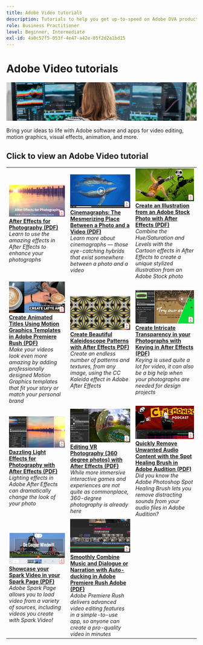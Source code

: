 ```yaml
---
title: Adobe Video tutorials
description: Tutorials to help you get up-to-speed on Adobe DVA products
role: Business Practitioner
level: Beginner, Intermediate
exl-id: 4a0c57f5-053f-4e47-a42e-05f2d2a1bd15
---
```

# Adobe Video tutorials

![Creative Cloud Hero Image](../assets/CCEbanner-DVA.png)

Bring your ideas to life with Adobe software and apps for video editing, motion graphics, visual effects, animation, and more.

## Click to view an Adobe Video tutorial

<table>
<tr>
 <td>
   <a href="assets/AfterEffectsforPhotography.pdf">
      <img alt="After Effects for Photography" src="assets/AfterEffectsforPhotography.jpg" />
   </a>
    <div>
   <a href="assets/AfterEffectsforPhotography.pdf"><strong>After Effects for Photography (PDF)</strong></a>
    </div>
    <em>Learn to use the amazing effects in After Effects to enhance your photographs</em>
    <br>
  </td>
  <td>
   <a href="assets/CinemagraphsTheMesmerizingPlaceBetweenaPhotoandaVideo.pdf">
      <img alt="Cinemagraphs: The Mesmerizing Place Between a Photo and a Video" src="assets/CinemagraphsTheMesmerizingPlaceBetweenaPhotoandaVideo.jpg" />
   </a>
    <div>
   <a href="assets/CinemagraphsTheMesmerizingPlaceBetweenaPhotoandaVideo.pdf"><strong>Cinemagraphs: The Mesmerizing Place Between a Photo and a Video (PDF)</strong></a>
    </div>
    <em>Learn more about cinemagraphs — those eye-catching hybrids that exist somewhere between a photo and a video</em>
    <br>
  </td>
  <td>
   <a href="assets/CreateanIllustrationfromanAdobeStockPhotowithAfterEffects.pdf">
      <img alt="Create an Illustration from an Adobe Stock Photo with After Effects" src="assets/CreateanIllustrationfromanAdobeStockPhotowithAfterEffects.jpg" />
   </a>
    <div>
   <a href="assets/CreateanIllustrationfromanAdobeStockPhotowithAfterEffects.pdf"><strong>Create an Illustration from an Adobe Stock Photo with After Effects (PDF)</strong></a>
    </div>
    <em>Combine the Hue/Saturation and Levels with the Cartoon effects in After Effects to create a unique stylized illustration from an Adobe Stock photo</em>
    <br>
  </td>
</tr>
<tr>
 <td>
   <a href="assets/CreateAnimatedTitlesUsingMotionGraphicsTemplatesinAdobePremiereRush.pdf">
      <img alt="Create Animated Titles Using Motion Graphics Templates in Adobe Premiere Rush" src="assets/CreateAnimatedTitlesUsingMotionGraphicsTemplatesinAdobePremiereRush.jpg" />
   </a>
    <div>
   <a href="assets/CreateAnimatedTitlesUsingMotionGraphicsTemplatesinAdobePremiereRush.pdf"><strong>Create Animated Titles Using Motion Graphics Templates in Adobe Premiere Rush (PDF)</strong></a>
    </div>
    <em>Make your videos look even more amazing by adding professionally designed Motion Graphics templates that fit your story or match your personal brand</em>
    <br>
  </td>
  <td>
   <a href="assets/CreateBeautifulKaleidoscopePatternswithAfterEffects.pdf">
      <img alt="Create Beautiful Kaleidoscope Patterns with After Effects" src="assets/CreateBeautifulKaleidoscopePatternswithAfterEffects.jpg" />
   </a>
    <div>
   <a href="assets/CreateBeautifulKaleidoscopePatternswithAfterEffects.pdf"><strong>Create Beautiful Kaleidoscope Patterns with After Effects PDF)</strong></a>
    </div>
    <em>Create an endless number of patterns and textures, from any image, using the CC Kaleida effect in Adobe After Effects</em>
    <br>
  </td>
  <td>
   <a href="assets/CreateIntricateTransparencyinyourPhotographswithKeyinginAfterEffects.pdf">
      <img alt="Create Intricate Transparency in your Photographs with Keying in After Effects" src="assets/CreateIntricateTransparencyinyourPhotographswithKeyinginAfterEffects.jpg" />
   </a>
    <div>
   <a href="assets/CreateIntricateTransparencyinyourPhotographswithKeyinginAfterEffects.pdf"><strong>Create Intricate Transparency in your Photographs with Keying in After Effects (PDF)</strong></a>
    </div>
    <em>Keying is used quite a lot for video, it can also be a big help when your photographs are needed for design projects</em>
    <br>
  </td>
</tr>
<tr>
 <td>
   <a href="assets/DazzlingLightEffectsforPhotographywithAfterEffects.pdf">
      <img alt="Dazzling Light Effects for Photography with After Effects" src="assets/DazzlingLightEffectsforPhotographywithAfterEffects.jpg" />
   </a>
    <div>
   <a href="assets/DazzlingLightEffectsforPhotographywithAfterEffects.pdf"><strong>Dazzling Light Effects for Photography with After Effects (PDF)</strong></a>
    </div>
    <em>Lighting effects in Adobe After Effects can dramatically change the look of your photo</em>
    <br>
  </td>
  <td>
   <a href="assets/EditingVRPhotography360photoswithAfterEffects.pdf">
      <img alt="Editing VR Photography (360 degree photos) with After Effects" src="assets/EditingVRPhotography360photoswithAfterEffects.jpg" />
   </a>
    <div>
   <a href="assets/EditingVRPhotography360photoswithAfterEffects.pdf"><strong>Editing VR Photography (360 degree photos) with After Effects (PDF)</strong></a>
    </div>
    <em>While more immersive interactive games and experiences are not quite as commonplace, 360-degree photography is already here</em>
    <br>
  </td>
  <td>
   <a href="assets/QuicklyRemoveUnwantedAudioContentwiththeSpotHealingBrushinAdobeAudition.pdf">
      <img alt="Quickly Remove Unwanted Audio Content with the Spot Healing Brush in Adobe Audition" src="assets/QuicklyRemoveUnwantedAudioContentwiththeSpotHealingBrushinAdobeAudition.jpg" />
   </a>
    <div>
   <a href="assets/QuicklyRemoveUnwantedAudioContentwiththeSpotHealingBrushinAdobeAudition.pdf"><strong>Quickly Remove Unwanted Audio Content with the Spot Healing Brush in Adobe Audition (PDF)</strong></a>
    </div>
    <em>Did you know the Adobe Photoshop Spot Healing Brush lets you remove distracting sounds from your audio files in Adobe Audition?</em>
    <br>
  </td>
</tr>
<tr>
   <td>
   <a href="assets/ShowcaseyourSparkVideoinyourSparkPage.pdf">
      <img alt="Showcase your Spark Video in your Spark Page" src="assets/ShowcaseyourSparkVideoinyourSparkPage.jpg" />
   </a>
    <div>
   <a href="assets/ShowcaseyourSparkVideoinyourSparkPage.pdf"><strong>Showcase your Spark Video in your Spark Page (PDF)</strong></a>
    </div>
    <em>Adobe Spark Page allows you to load video from a variety of sources, including videos you create with Spark Video!</em>
    <br>
  </td>
  <td>
   <a href="assets/SmoothlyCombineMusicandDialogueorNarrationwithAutoduckinginAdobePremiereRush.pdf">
      <img alt="Smoothly Combine Music and Dialogue or Narration with Auto-ducking in Adobe Premiere Rush Adobe" src="assets/SmoothlyCombineMusicandDialogueorNarrationwithAutoduckinginAdobePremiereRush.jpg" />
   </a>
    <div>
   <a href="assets/SmoothlyCombineMusicandDialogueorNarrationwithAutoduckinginAdobePremiereRush.pdf"><strong>Smoothly Combine Music and Dialogue or Narration with Auto-ducking in Adobe Premiere Rush Adobe (PDF)</strong></a>
    </div>
    <em>Adobe Premiere Rush delivers advanced video editing features in a simple-to-use app, so anyone can create a pro-quality video in minutes</em>
    <br>
  </td>
</tr>
</table>
